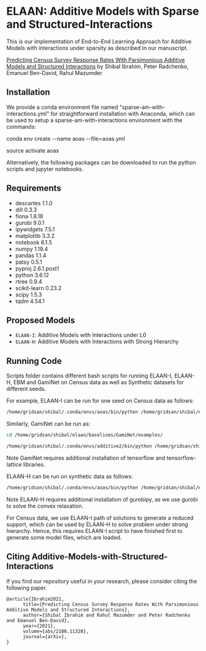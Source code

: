 # ELAAN: Additive Models with Sparse and Structured-Interactions

This is our implementation of End-to-End Learning Approach for Additive Models with interactions under sparsity as described in our manuscript.

[Predicting Census Survey Response Rates With Parsimonious Additive Models and Structured Interactions](http://arxiv.org/abs/2108.11328) by Shibal Ibrahim, Peter Radchenko, Emanuel Ben-David, Rahul Mazumder

## Installation
We provide a conda environment file named "sparse-am-with-interactions.yml" for straightforward installation with Anaconda, which can be used to setup a sparse-am-with-interactions environment with the commands:

conda env create --name aoas --file=aoas.yml

source activate aoas

Alternatively, the following packages can be downloaded to run the python scripts and jupyter notebooks.

## Requirements
* descartes                 1.1.0
* dill                      0.3.3 
* fiona                     1.8.18
* gurobi                    9.0.1 
* ipywidgets                7.5.1
* matplotlib                3.3.2 
* notebook                  6.1.5
* numpy                     1.19.4 
* pandas                    1.1.4
* patsy                     0.5.1
* pyproj                    2.6.1.post1
* python                    3.6.12 
* rtree                     0.9.4
* scikit-learn              0.23.2
* scipy                     1.5.3
* tqdm                      4.54.1
 
## Proposed Models
* `ELAAN-I`: Additive Models with Interactions under L0
* `ELAAN-H`: Additive Models with Interactions with Strong Hierarchy

## Running Code
Scripts folder contains different bash scripts for running ELAAN-I, ELAAN-H, EBM and GamiNet on Census data as well as Synthetic datasets for different seeds.

For example, ELAAN-I can be run for one seed on Census data as follows:
```bash
/home/gridsan/shibal/.conda/envs/aoas/bin/python /home/gridsan/shibal/elaan/src/elaani/elaani_census.py --load_directory '/home/gridsan/shibal/elaan/Census-Data' --seed 1 --relative_penalty 1.0 --grid_search 'reduced' --run_first_round --version 1 --eval_criteria 'mse' --logging
```

Similarly, GamiNet can be run as: 
```bash
cd /home/gridsan/shibal/elaan/baselines/GamiNet/examples/

/home/gridsan/shibal/.conda/envs/additive2/bin/python /home/gridsan/shibal/elaan/baselines/GamiNet/examples/gaminet_census.py --load_directory '/home/gridsan/shibal/elaan/Census-Data' --seed 1 --version 1
```
Note GamiNet requires additional installation of tensorflow and tensorflow-lattice libraries. 


ELAAN-H can be run on synthetic data as follows:
```bash
/home/gridsan/shibal/.conda/envs/aoas/bin/python /home/gridsan/shibal/elaan/src/elaanh/elaanh_synthetic.py  --dataset 'synthetic' --dist 'normal' --correlation 0.5 --seed $SLURM_ARRAY_TASK_ID --train_size 100 --version 1 --r 1.0 --Ki 10 --Kij 5
```
Note ELAAN-H requires additional installation of gurobipy, as we use gurobi to solve the convex relaxation.

For Census data, we use ELAAN-I path of solutions to generate a reduced support, which can be used by ELAAN-H to solve problem under strong hierarchy. Hence, this requires ELAAN-I script to have finished first to generate some model files, which are loaded. 


## Citing Additive-Models-with-Structured-Interactions
If you find our repository useful in your research, please consider citing the following paper.

```
@article{Ibrahim2021,
      title={Predicting Census Survey Response Rates With Parsimonious Additive Models and Structured Interactions}, 
      author={Shibal Ibrahim and Rahul Mazumder and Peter Radchenko and Emanuel Ben-David},
      year={2021},
      volume={abs/2108.11328},
      journal={arXiv},
}
```


